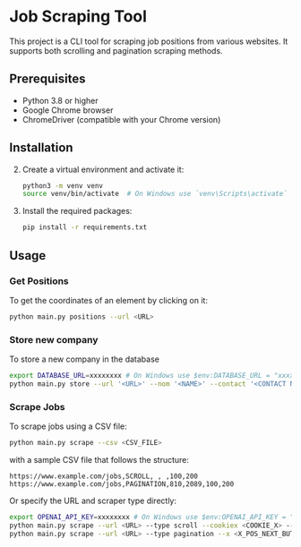 # Job Scraping Tool

This project is a CLI tool for scraping job positions from various websites. It supports both scrolling and pagination scraping methods.

## Prerequisites

- Python 3.8 or higher
- Google Chrome browser
- ChromeDriver (compatible with your Chrome version)

## Installation

2. Create a virtual environment and activate it:
    ```bash
    python3 -m venv venv
    source venv/bin/activate  # On Windows use `venv\Scripts\activate`
    ```

3. Install the required packages:
    ```bash
    pip install -r requirements.txt
    ```

## Usage

### Get Positions

To get the coordinates of an element by clicking on it:
```bash
python main.py positions --url <URL>
```

### Store new company

To store a new company in the database
```bash
export DATABASE_URL=xxxxxxxx # On Windows use $env:DATABASE_URL = "xxxxxxxx"
python main.py store --url '<URL>' --nom '<NAME>' --contact '<CONTACT NAME>' --type '<TYPE SCRAPPER>' --metadata '{\"x_pos\": x_pos, \"y_pos\": y_pos, \"cookie_x\": cookie_x, \"cookie_y\": cookie_y}'
```

### Scrape Jobs

To scrape jobs using a CSV file:
```bash
python main.py scrape --csv <CSV_FILE>
```
with a sample CSV file that follows the structure:
```plaintext
https://www.example.com/jobs,SCROLL, , ,100,200
https://www.example.com/jobs,PAGINATION,810,2089,100,200
```

Or specify the URL and scraper type directly:
```bash
export OPENAI_API_KEY=xxxxxxxx # On Windows use $env:OPENAI_API_KEY = "xxxxxxxx"
python main.py scrape --url <URL> --type scroll --cookiex <COOKIE_X> --cookiey <COOKIE_Y>
python main.py scrape --url <URL> --type pagination --x <X_POS_NEXT_BUTTON> --y <Y_POS_NEXT_BUTTON> --cookiex <COOKIE_X> --cookiey <COOKIE_Y>
```
